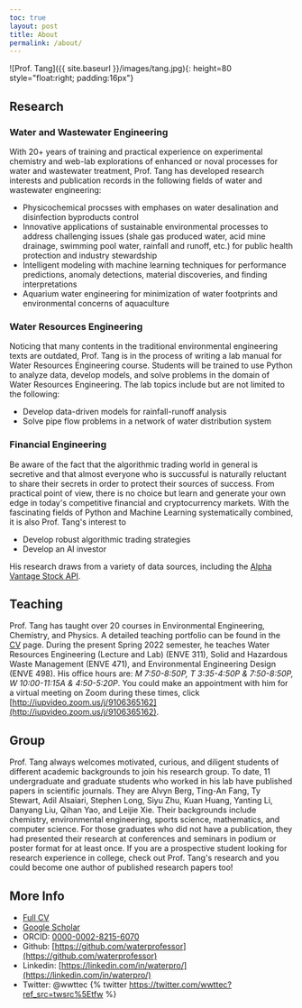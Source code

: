 ```yaml
---
toc: true
layout: post
title: About
permalink: /about/
---
```

![Prof. Tang]({{ site.baseurl }}/images/tang.jpg){: height=80 style="float:right; padding:16px"}
## Research
### Water and Wastewater Engineering
With 20+ years of training and practical experience on experimental chemistry and web-lab explorations of enhanced or noval processes for water and wastewater treatment, Prof. Tang has developed research interests and publication records in the following fields of water and wastewater engineering: 

- Physicochemical procsses with emphases on water desalination and disinfection byproducts control
- Innovative applications of sustainable environmental processes to address challenging issues (shale gas produced water, acid mine drainage, swimming pool water, rainfall and runoff, etc.) for public health protection and industry stewardship
- Intelligent modeling with machine learning techniques for performance predictions, anomaly detections, material discoveries, and finding interpretations
- Aquarium water engineering for minimization of water footprints and environmental concerns of aquaculture

### Water Resources Engineering
Noticing that many contents in the traditional environmental engineering texts are outdated, Prof. Tang is in the process of writing a lab manual for Water Resources Engineering course. Students will be trained to use Python to analyze data, develop models, and solve problems in the domain of Water Resources Engineering. The lab topics include but are not limited to the following: 

- Develop data-driven models for rainfall-runoff analysis
- Solve pipe flow problems in a network of water distribution system

### Financial Engineering

Be aware of the fact that the algorithmic trading world in general is secretive and that almost everyone who is succussful is naturally reluctant to share their secrets in order to protect their sources of success. From practical point of view, there is no choice but learn and generate your own edge in today's competitive financial and cryptocurrency markets. With the fascinating fields of Python and Machine Learning systematically combined, it is also Prof. Tang's interest to  

- Develop robust algorithmic trading strategies
- Develop an AI investor

His research draws from a variety of data sources, including the [Alpha Vantage Stock API](https://www.alphavantage.co). 

## Teaching

Prof. Tang has taught over 20 courses in Environmental Engineering, Chemistry, and Physics. A detailed teaching portfolio can be found in the [CV](/web/cv/) page. During the present Spring 2022 semester, he teaches Water Resources Engineering (Lecture and Lab) (ENVE 311), Solid and Hazardous Waste Management (ENVE 471), and Environmental Engineering Design (ENVE 498). His office hours are: *M 7:50-8:50P, T 3:35-4:50P & 7:50-8:50P, W 10:00-11:15A & 4:50-5:20P*. You could make an appointment with him for a virtual meeting on Zoom during these times, click [http://iupvideo.zoom.us/j/9106365162](http://iupvideo.zoom.us/j/9106365162). 

## Group

Prof. Tang always welcomes motivated, curious, and diligent students of different academic backgrounds to join his research group. To date, 11 undergraduate and graduate students who worked in his lab have published papers in scientific journals. They are Alvyn Berg, Ting-An Fang, Ty Stewart, Adil Alsaiari, Stephen Long, Siyu Zhu, Kuan Huang, Yanting Li, Danyang Liu, Qihan Yao, and Leijie Xie. Their backgrounds include chemistry, environmental engineering, sports science, mathematics, and computer science. For those graduates who did not have a publication, they had presented their research at conferences and seminars in podium or poster format for at least once. If you are a prospective student looking for research experience in college, check out Prof. Tang's research and you could become one author of published research papers too! 

## More Info
- [Full CV](/web/cv/)
- [Google Scholar](https://scholar.google.com/citations?user=K4iViX0AAAAJ&hl=en)
- ORCID: [0000-0002-8215-6070](https://orcid.org/0000-0002-8215-6070)
- Github: [https://github.com/waterprofessor](https://github.com/waterprofessor)
- Linkedin: [https://linkedin.com/in/waterpro/](https://linkedin.com/in/waterpro/)
- Twitter: @wwttec
{% twitter https://twitter.com/wwttec?ref_src=twsrc%5Etfw %}


[^1]: Disclaimer - This is not an investment advice. 